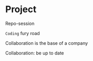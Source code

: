 # Project
   Repo-session 
   
   `Coding` fury road 
   
   Collaboration is the base of a company 
   
   Collaboration: be up to date 

